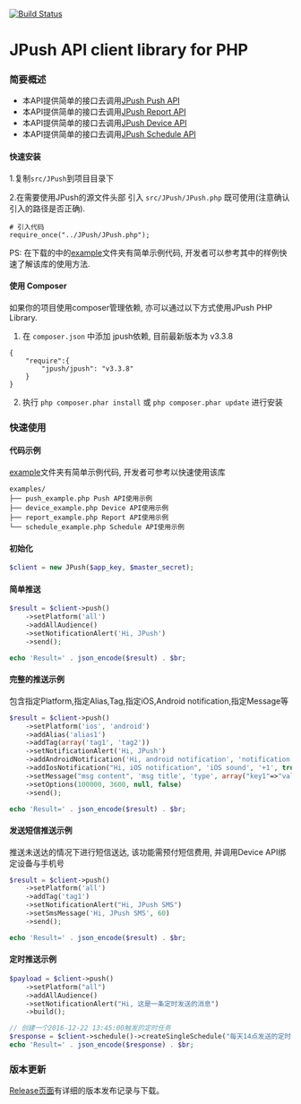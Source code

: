 [![Build Status](https://travis-ci.org/jpush/jpush-api-php-client.svg?branch=master)](https://travis-ci.org/jpush/jpush-api-php-client)

# JPush API client library for PHP

### 简要概述

* 本API提供简单的接口去调用[JPush Push API](http://docs.jpush.io/server/rest_api_v3_push/)
* 本API提供简单的接口去调用[JPush Report API](http://docs.jpush.io/server/rest_api_v3_report/)
* 本API提供简单的接口去调用[JPush Device API](http://docs.jpush.io/server/rest_api_v3_device/)
* 本API提供简单的接口去调用[JPush Schedule API](http://docs.jpush.io/server/rest_api_push_schedule/)


#### 快速安装

1.复制`src/JPush`到项目目录下

2.在需要使用JPush的源文件头部 引入 `src/JPush/JPush.php`  既可使用(注意确认引入的路径是否正确).

```
# 引入代码
require_once("../JPush/JPush.php");
```
PS: 在下载的中的[example](https://github.com/jpush/jpush-api-php-client/tree/master/examples)文件夹有简单示例代码, 开发者可以参考其中的样例快速了解该库的使用方法.



#### 使用 Composer

如果你的项目使用composer管理依赖, 亦可以通过以下方式使用JPush PHP Library.


1. 在 `composer.json` 中添加 jpush依赖, 目前最新版本为 v3.3.8

```
{
    "require":{
        "jpush/jpush": "v3.3.8"
    }
}
```
2. 执行 `php composer.phar install` 或 `php composer.phar update` 进行安装




### 快速使用

#### 代码示例

[example](https://github.com/jpush/jpush-api-php-client/tree/master/examples)文件夹有简单示例代码, 开发者可参考以快速使用该库

```
examples/
├── push_example.php Push API使用示例
├── device_example.php Device API使用示例
├── report_example.php Report API使用示例
└── schedule_example.php Schedule API使用示例
```

#### 初始化

```php
$client = new JPush($app_key, $master_secret);
```

#### 简单推送

```php
$result = $client->push()
    ->setPlatform('all')
    ->addAllAudience()
    ->setNotificationAlert('Hi, JPush')
    ->send();

echo 'Result=' . json_encode($result) . $br;
```

#### 完整的推送示例

包含指定Platform,指定Alias,Tag,指定iOS,Android notification,指定Message等

```php
$result = $client->push()
    ->setPlatform('ios', 'android')
    ->addAlias('alias1')
    ->addTag(array('tag1', 'tag2'))
    ->setNotificationAlert('Hi, JPush')
    ->addAndroidNotification('Hi, android notification', 'notification title', 1, array("key1"=>"value1", "key2"=>"value2"))
    ->addIosNotification("Hi, iOS notification", 'iOS sound', '+1', true, 'iOS category', array("key1"=>"value1", "key2"=>"value2"))
    ->setMessage("msg content", 'msg title', 'type', array("key1"=>"value1", "key2"=>"value2"))
    ->setOptions(100000, 3600, null, false)
    ->send();

echo 'Result=' . json_encode($result) . $br;
```

#### 发送短信推送示例

推送未送达的情况下进行短信送达, 该功能需预付短信费用, 并调用Device API绑定设备与手机号

```php
$result = $client->push()
    ->setPlatform('all')
    ->addTag('tag1')
    ->setNotificationAlert("Hi, JPush SMS")
    ->setSmsMessage('Hi, JPush SMS', 60)
    ->send();

echo 'Result=' . json_encode($result) . $br;
```

#### 定时推送示例

```php
$payload = $client->push()
    ->setPlatform("all")
    ->addAllAudience()
    ->setNotificationAlert("Hi, 这是一条定时发送的消息")
    ->build();

// 创建一个2016-12-22 13:45:00触发的定时任务
$response = $client->schedule()->createSingleSchedule("每天14点发送的定时任务", $payload, array("time"=>"2016-12-22 13:45:00"));
echo 'Result=' . json_encode($response) . $br;
```


### 版本更新

[Release页面](https://github.com/jpush/jpush-api-php-client/releases/)有详细的版本发布记录与下载。



